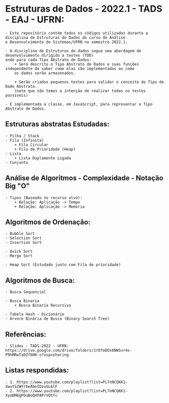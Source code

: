 # Estruturas de Dados - 2022.1 - TADS - EAJ - UFRN:
	- Este reposítório contém todos os códigos utilizados durante a disciplina de Estruturas de Dados do curso de Análise 
	e Desenvolvimento de Sistemas/UFRN no semestre 2022.1.

	- A disciplina de Estruturas de dados segue uma abordagem de desenvolvimento dirigido a testes (TDD)
	onde para cada Tipo Abstrato de Dados:
		+ Será descrito o Tipo Abstrato de Dados e suas funções independente de saber como elas são implementadas ou como 
		os dados serão armazenados.
	
		+ Serão criados pequenos testes para validar o conceito do Tipo de Dado Abstrato. 
		(note que não temos a intenção de realizar todos os testes possíveis)
	
	- É implementada a classe, em JavaScript, para representar o Tipo Abstrato de Dados.

## Estruturas abstratas Estudadas:
	- Pilha / Stack
	- Fila (Infinita)
		+ Fila Circular
		+ Fila de Prioridade (Heap)
	- Lista
		+ Lista Duplamente Ligada
	- Conjunto

## Análise de Algoritmos - Complexidade - Notação Big "O"
	- Tipos (Baseado no recurso alvo):
		+ Relação: Aplicação -> Tempo 
		+ Relação: Aplicação -> Memória
	
## Algoritmos de Ordenação:
	- Bubble Sort
	- Selection Sort
	- Insertion Sort
	
	- Quick Sort
	- Merge Sort
	
	- Heap Sort (Estudado junto com Fila de prioridade)

## Algoritmos de Busca:
	- Busca Sequencial
	
	- Busca Binaria
		+ Busca Binaria Recursiva
		
	- Tabela Hash - Dicionário
	- Árvore Binária de Busca (Binary Search Tree)

## Referências:
	- Slides - TADS.2022 - UFRN: https://drive.google.com/drive/folders/1rDfeDOs6NWSvr4s-P9hMRwTaDZf8H6-o?usp=sharing
	
## Listas respondidas:
	- 1. https://www.youtube.com/playlist?list=PL7nNCQKK1-XwutS2WYr6eAboIDzvGL6lF
	- 2. https://www.youtube.com/playlist?list=PL7nNCQKK1-XyoBM6gPOuBoQ4PAPrVOtTc

